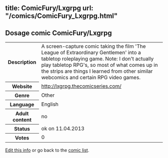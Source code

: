 title: ComicFury/Lxgrpg
url: "/comics/ComicFury_Lxgrpg.html"
---
Dosage comic ComicFury/Lxgrpg
-----------------------------------------

<table class="comicinfo">
<tr>
<th>Description</th><td>A screen-capture comic taking the film 'The League of Extraordinary Gentlemen' into a tabletop roleplaying game. Note: I don't actually play tabletop RPG's, so most of what comes up in the strips are things I learned from other similar webcomics and certain RPG video games.</td>
</tr>
<tr>
<th>Website</th><td><a href="http://lxgrpg.thecomicseries.com/">http://lxgrpg.thecomicseries.com/</a></td>
</tr>
<tr>
<th>Genre</th><td>Other</td>
</tr>
<tr>
<th>Language</th><td>English</td>
</tr>
<tr>
<th>Adult content</th><td>no</td>
</tr>
<tr>
<th>Status</th><td>ok on 11.04.2013</td>
</tr>
<tr>
<th>Votes</th><td>0</div></td>
</tr>
</table>

[Edit this info](/comics/ComicFury_Lxgrpg_edit.html) or go back to the [comic list](../comic-index.html).
